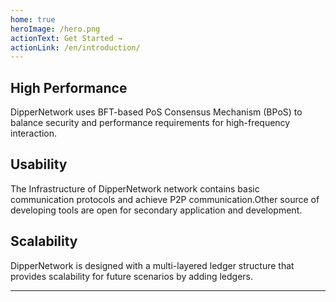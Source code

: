 ```yaml
---
home: true
heroImage: /hero.png
actionText: Get Started →
actionLink: /en/introduction/
---
```


<div class="features">
  <div class="feature">
    <h2>High Performance</h2>
    <p>DipperNetwork uses BFT-based PoS Consensus Mechanism (BPoS) to balance security and performance requirements for high-frequency interaction.</strong></p>
  </div>
  <div class="feature">
    <h2>Usability</h2>
    <p>The Infrastructure of DipperNetwork network contains basic communication protocols and achieve P2P communication.Other source of developing tools are open for secondary application and development.</strong></p>
  </div>
  <div class="feature">
    <h2>Scalability</h2>
    <p>DipperNetwork is designed with a multi-layered ledger structure that provides scalability for future scenarios by adding ledgers.</p>
  </div>
</div>

---